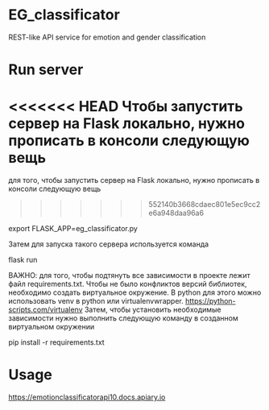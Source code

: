 # EG_classificator 
REST-like API service for emotion and gender classification

# Run server
<<<<<<< HEAD
Чтобы запустить сервер на Flask локально, нужно прописать в консоли следующую вещь 
=======
для того, чтобы запустить сервер на Flask локально, нужно прописать в консоли следующую вещь 
>>>>>>> 552140b3668cdaec801e5ec9cc2e6a948daa96a6

export FLASK_APP=eg_classificator.py

Затем для запуска такого сервера используется команда 

flask run

ВАЖНО: для того, чтобы подтянуть все зависимости в проекте лежит файл requirements.txt. Чтобы не было конфликтов версий библиотек, необходимо создать виртуальное окружение. В python для этого можно использовать venv в python или virtualenvwrapper. https://python-scripts.com/virtualenv
Затем, чтобы установить необходимые зависимости нужно выполнить следующую команду в созданном виртуальном окружении

pip install -r requirements.txt

# Usage
https://emotionclassificatorapi10.docs.apiary.io
